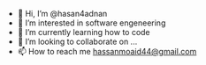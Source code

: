 - 👋 Hi, I’m @hasan4adnan
- 👀 I’m interested in software engeneering
- 🌱 I’m currently learning how to code 
- 💞️ I’m looking to collaborate on ...
- 📫 How to reach me hassanmoaid44@gmail.com

<!---
hasan4adnan/hasan4adnan is a ✨ special ✨ repository because its `README.md` (this file) appears on your GitHub profile.
You can click the Preview link to take a look at your changes.
--->
